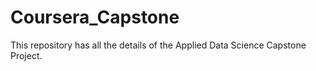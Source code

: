 # Coursera_Capstone
This repository has all the details of the Applied Data Science Capstone Project.
